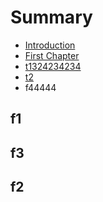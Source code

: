 # Summary

* [Introduction](README.md)
* [First Chapter](chapter1.md)
* [t1324234234](t1.md)
* [t2](t2.md)
* f44444

## f1

## f3

## f2

